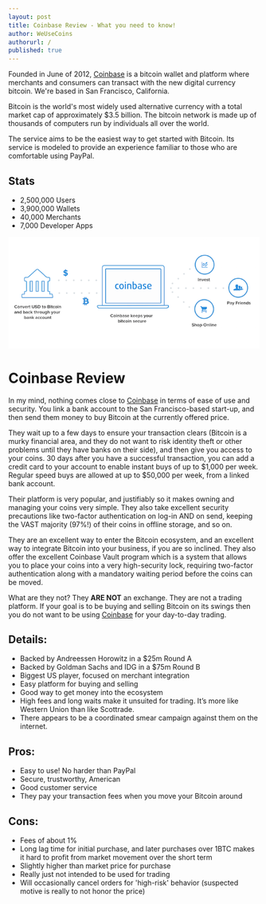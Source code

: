 ```yaml
---
layout: post
title: Coinbase Review - What you need to know!
author: WeUseCoins
authorurl: /
published: true
---
```


<p>Founded in June of 2012, <a href="http://www.runtogold.com/coinbase" target="_blank">Coinbase</a> is a bitcoin wallet and platform where merchants and consumers can transact with the new digital currency bitcoin. We're based in San Francisco, California.
<p>Bitcoin is the world's most widely used alternative currency with a total market cap of approximately $3.5 billion. The bitcoin network is made up of thousands of computers run by individuals all over the world.
<p>The service aims to be the easiest way to get started with Bitcoin. Its service is modeled to provide an experience familiar to those who are comfortable using PayPal.
<h2>Stats</h2>
      <ul><li>2,500,000 <span>Users</li>
      <li>3,900,000 <span>Wallets</li>
      <li>40,000 <span>Merchants</li>
      <li>7,000 <span>Developer Apps</li></ul>
<center><img src="/images/coinbase-summary.png" alt="Coinbase Summary" /></center>

<h1>Coinbase Review</h1> 
<p>In my mind, nothing comes close to <a href="http://www.runtogold.com/coinbase" target="_blank">Coinbase</a> in terms of ease of use and security. You link a bank account to the San Francisco-based start-up, and then send them money to buy Bitcoin at the currently offered price.
<p>They wait up to a few days to ensure your transaction clears (Bitcoin is a murky financial area, and they do not want to risk identity theft or other problems until they have banks on their side), and then give you access to your coins. 30 days after you have a successful transaction, you can add a credit card to your account to enable instant buys of up to $1,000 per week. Regular speed buys are allowed at up to $50,000 per week, from a linked bank account.
<p>Their platform is very popular, and justifiably so it makes owning and managing your coins very simple. They also take excellent security precautions like two-factor authentication on log-in AND on send, keeping the VAST majority (97%!) of their coins in offline storage, and so on.
<p>They are an excellent way to enter the Bitcoin ecosystem, and an excellent way to integrate Bitcoin into your business, if you are so inclined. They also offer the excellent Coinbase Vault program which is a system that allows you to place your coins into a very high-security lock, requiring two-factor authentication along with a mandatory waiting period before the coins can be moved.</p>
<p>What are they not? They <b>ARE NOT</b> an exchange. They are not a trading platform. If your goal is to be buying and selling Bitcoin on its swings then you do not want to be using <a href="http://www.runtogold.com/coinbase" target="_blank">Coinbase</a> for your day-to-day trading.</p>
<h2>Details:</h2>
<ul>
<li>Backed by Andreessen Horowitz in a $25m Round A</li>
<li>Backed by Goldman Sachs and IDG in a $75m Round B</li>
<li>Biggest US player, focused on merchant integration</li>
<li>Easy platform for buying and selling</li>
<li>Good way to get money into the ecosystem</li>
<li>High fees and long waits make it unsuited for trading. It&#8217;s more like Western Union than like Scottrade.</li>
<li>There appears to be a coordinated smear campaign against them on the internet.</li>
</ul>
<h2><b>Pros:</b></h2>
<ul>
<li>Easy to use! No harder than PayPal</li>
<li>Secure, trustworthy, American</li>
<li>Good customer service</li>
<li>They pay your transaction fees when you move your Bitcoin around</li>
</ul>
<h2><b>Cons</b>:</h2>
<ul>
<li>Fees of about 1%</li>
<li>Long lag time for initial purchase, and later purchases over 1BTC makes it hard to profit from market movement over the short term</li>
<li>Slightly higher than market price for purchase</li>
<li>Really just not intended to be used for trading</li>
<li>Will occasionally cancel orders for 'high-risk' behavior (suspected motive is really to not honor the price)</li>
</ul>